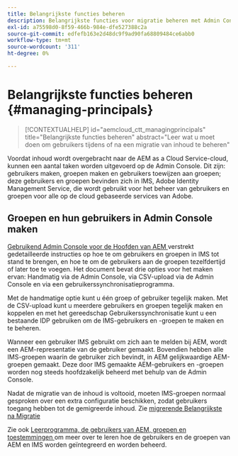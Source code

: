 ```yaml
---
title: Belangrijkste functies beheren
description: Belangrijkste functies voor migratie beheren met Admin Console
exl-id: a75598d0-8f59-466b-984e-dfe527388c2a
source-git-commit: edfefb163e2d48dc9f9ad90fa68809484ce6abb0
workflow-type: tm+mt
source-wordcount: '311'
ht-degree: 0%

---
```


# Belangrijkste functies beheren {#managing-principals}

>[!CONTEXTUALHELP]
>id="aemcloud_ctt_managingprincipals"
>title="Belangrijkste functies beheren"
>abstract="Leer wat u moet doen om gebruikers tijdens of na een migratie van inhoud te beheren"

Voordat inhoud wordt overgebracht naar de AEM as a Cloud Service-cloud, kunnen een aantal taken worden uitgevoerd op de Admin Console.  Dit zijn: gebruikers maken, groepen maken en gebruikers toewijzen aan groepen; deze gebruikers en groepen bevinden zich in IMS, Adobe Identity Management Service, die wordt gebruikt voor het beheer van gebruikers en groepen voor alle op de cloud gebaseerde services van Adobe.

## Groepen en hun gebruikers in Admin Console maken

[ Gebruikend Admin Console voor de Hoofden van AEM ](https://experienceleague.adobe.com/en/docs/experience-manager-cloud-service/content/security/ims-support#how-to-set-up) verstrekt gedetailleerde instructies op hoe te om gebruikers en groepen in IMS tot stand te brengen, en hoe te om de gebruikers aan de groepen tezelfdertijd of later toe te voegen.  Het document bevat drie opties voor het maken ervan: Handmatig via de Admin Console, via CSV-upload via de Admin Console en via een gebruikerssynchronisatieprogramma.

Met de handmatige optie kunt u één groep of gebruiker tegelijk maken. Met de CSV-upload kunt u meerdere gebruikers en groepen tegelijk maken en koppelen en met het gereedschap Gebruikerssynchronisatie kunt u een bestaande IDP gebruiken om de IMS-gebruikers en -groepen te maken en te beheren.

Wanneer een gebruiker IMS gebruikt om zich aan te melden bij AEM, wordt een AEM-representatie van de gebruiker gemaakt.  Bovendien hebben alle IMS-groepen waarin de gebruiker zich bevindt, in AEM gelijkwaardige AEM-groepen gemaakt.  Deze door IMS gemaakte AEM-gebruikers en -groepen worden nog steeds hoofdzakelijk beheerd met behulp van de Admin Console.

Nadat de migratie van de inhoud is voltooid, moeten IMS-groepen normaal gesproken over een extra configuratie beschikken, zodat gebruikers toegang hebben tot de gemigreerde inhoud.  Zie [ migrerende Belangrijkste na Migratie ](/help/journey-migration/managing-principals-after-migration.md)

Zie ook [ Leerprogramma, de gebruikers van AEM, groepen en toestemmingen ](https://experienceleague.adobe.com/en/docs/experience-manager-learn/cloud-service/accessing/aem-users-groups-and-permissions) om meer over te leren hoe de gebruikers en de groepen van AEM en IMS worden geïntegreerd en worden beheerd.
